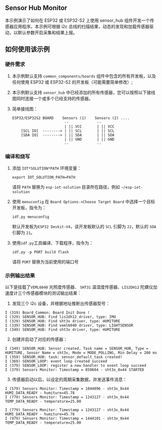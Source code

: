 ## Sensor Hub Monitor

本示例演示了如何在 ESP32 或 ESP32-S2 上使用 sensor_hub 组件开发一个传感器应用程序。本示例可根据 i2c 总线的扫描结果，动态的发现和加载传感器驱动，以默认参数开启采集和结果上报。

## 如何使用该示例

### 硬件需求

1. 本示例默认支持 `common_components/boards` 组件中包含的所有开发板，以及任何使用 ESP32 或 ESP32-S2 的开发板（可能需要简单修改）; 
2. 本示例默认支持 `sensor_hub` 中已经添加的所有传感器，您可以按照以下接线图同时连接一个或多个已经支持的传感器。

3. 简单接线图：

    ```
    ESP32/ESP32S2 BOARD    Sensors (1)    Sensors (2) ....
                            --             --
                            | || VCC       | || VCC
        [SCL IO]  --------> | || SCL       | || SCL
        [SDA IO]  --------> | || SDA       | || SDA
                            | || GND       | || GND
                            --             --    
    ```

### 编译和烧写

1. 添加 `IOT*SOLUTION*PATH` 环境变量：

    ```
    export IOT_SOLUTION_PATH=PATH
    ```
    请将 `PATH` 替换为 `esp-iot-solution` 目录所在路径，例如 `~/esp-iot-solution`

2. 使用 `menuconfig` 在 `Board Options->Choose Target Board` 中选择一个目标开发板，指令为：

    ```
    idf.py menuconfig
    ```

    默认开发板为`ESP32 Devkit-V4`，该开发板默认的 `SCL` 引脚为 `22`，默认的 `SDA` 引脚为 `21`。

3. 使用`idf.py`工具编译、下载程序，指令为：

    ```
    idf.py -p PORT build flash
    ```

    请将 `PORT` 替换为当前使用的端口号


### 示例输出结果

以下是挂载了`VEML6040` 光照度传感器、 `SHT31` 温湿度传感器、`LIS2DH12` 陀螺仪加速度计三个传感器模块的测试输出结果：

1. 发现三个 i2c 设备，并根据地址推断出传感器型号：

```
I (319) Board_Common: Board Init Done !
I (329) SENSOR_HUB: Find lis2dh12 driver, type: IMU
I (329) SENSOR_HUB: Find sht3x driver, type: HUMITURE
I (339) SENSOR_HUB: Find veml6040 driver, type: LIGHTSENSOR
I (349) SENSOR_HUB: Find sht3x driver, type: HUMITURE
```

2. 创建并启动了对应的传感器：

```
I (349) SENSOR_HUB: Sensor created, Task name = SENSOR_HUB, Type = HUMITURE, Sensor Name = sht3x, Mode = MODE_POLLING, Min Delay = 200 ms
I (359) SENSOR_HUB: task: sensor_default_task created!
I (369) SENSOR_LOOP: event loop created succeed
I (379) SENSOR_LOOP: register a new handler to event loop succeed
I (379) Sensors Monitor: Timestamp = 850604 - sht3x_0x44 STARTED
```

3. 传感器启动以后，以设定的周期采集数据，并发送事件消息：

```
I (579) Sensors Monitor: Timestamp = 1044096 - sht3x_0x44 HUMI_DATA_READY - humiture=45.78
I (779) Sensors Monitor: Timestamp = 1243127 - sht3x_0x44 TEMP_DATA_READY - temperature=25.00

I (779) Sensors Monitor: Timestamp = 1243127 - sht3x_0x44 HUMI_DATA_READY - humiture=45.78
I (979) Sensors Monitor: Timestamp = 1444101 - sht3x_0x44 TEMP_DATA_READY - temperature=25.00
```